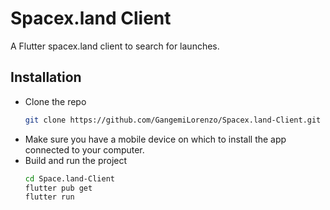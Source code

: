 # Spacex.land Client

A Flutter spacex.land client to search for launches.

## Installation

- Clone the repo
  ```sh
  git clone https://github.com/GangemiLorenzo/Spacex.land-Client.git
  ```
- Make sure you have a mobile device on which to install the app connected to your computer.
- Build and run the project
  ```sh
  cd Space.land-Client
  flutter pub get
  flutter run
  ```
